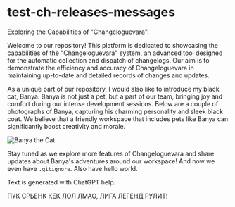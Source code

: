 # test-ch-releases-messages

Exploring the Capabilities of "Changeloguevara".

Welcome to our repository! This platform is dedicated to showcasing the capabilities of the "Changeloguevara" system,
an advanced tool designed for the automatic collection and dispatch of changelogs. Our aim is to demonstrate the
efficiency and accuracy of Changeloguevara in maintaining up-to-date and detailed records of changes and updates.

As a unique part of our repository, I would also like to introduce my black cat, Banya. Banya is not just a pet, but
a part of our team, bringing joy and comfort during our intense development sessions. Below are a couple of photographs
of Banya, capturing his charming personality and sleek black coat. We believe that a friendly workspace that includes
pets like Banya can significantly boost creativity and morale.

![Banya the Cat](https://github.com/rgb2hsl/test-ch-releases-messages/blob/main/static/banya.jpeg?raw=true)

Stay tuned as we explore more features of Changeloguevara and share updates about Banya's adventures
around our workspace! And now we even have `.gitignore`. Also have hello world.

Text is generated with ChatGPT help.

ПУК СРЬЕНК КЕК ЛОЛ ЛМАО, ЛИГА ЛЕГЕНД РУЛИТ!
